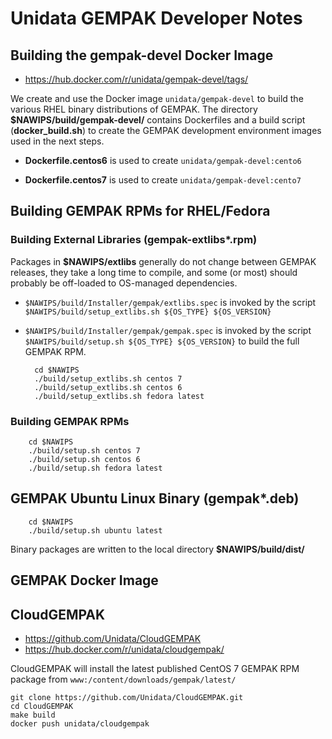 # Unidata GEMPAK Developer Notes

## Building the **gempak-devel** Docker Image

* https://hub.docker.com/r/unidata/gempak-devel/tags/

We create and use the Docker image `unidata/gempak-devel` to build the various RHEL binary distributions of GEMPAK. The directory **$NAWIPS/build/gempak-devel/** contains Dockerfiles and a build script (**docker_build.sh**) to create the GEMPAK development environment images used in the next steps.

* **Dockerfile.centos6** is used to create `unidata/gempak-devel:cento6`

* **Dockerfile.centos7** is used to create `unidata/gempak-devel:cento7`

## Building GEMPAK RPMs for RHEL/Fedora

### Building External Libraries (gempak-extlibs*.rpm)

Packages in **$NAWIPS/extlibs** generally do not change between GEMPAK releases, they take a long time to compile, and some (or most) should probably be off-loaded to OS-managed dependencies.

* `$NAWIPS/build/Installer/gempak/extlibs.spec` is invoked by the script `$NAWIPS/build/setup_extlibs.sh ${OS_TYPE} ${OS_VERSION}`
* `$NAWIPS/build/Installer/gempak/gempak.spec` is invoked by the script `$NAWIPS/build/setup.sh ${OS_TYPE} ${OS_VERSION}` to build the full GEMPAK RPM.


        cd $NAWIPS
        ./build/setup_extlibs.sh centos 7
        ./build/setup_extlibs.sh centos 6
        ./build/setup_extlibs.sh fedora latest

### Building GEMPAK RPMs

        cd $NAWIPS
        ./build/setup.sh centos 7
        ./build/setup.sh centos 6
        ./build/setup.sh fedora latest


## GEMPAK Ubuntu Linux Binary (gempak*.deb)

        cd $NAWIPS
        ./build/setup.sh ubuntu latest

Binary packages are written to the local directory **$NAWIPS/build/dist/**

## GEMPAK Docker Image



## CloudGEMPAK

* https://github.com/Unidata/CloudGEMPAK
* https://hub.docker.com/r/unidata/cloudgempak/

CloudGEMPAK will install the latest published CentOS 7 GEMPAK RPM package from `www:/content/downloads/gempak/latest/`

    git clone https://github.com/Unidata/CloudGEMPAK.git
    cd CloudGEMPAK
    make build
    docker push unidata/cloudgempak

